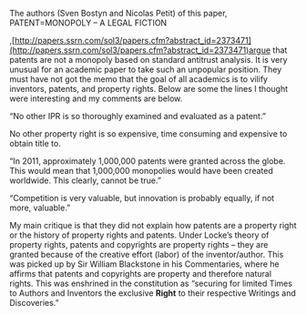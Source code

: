 
The authors (Sven Bostyn and Nicolas Petit) of this paper, PATENT=MONOPOLY – A LEGAL FICTION

,[http://papers.ssrn.com/sol3/papers.cfm?abstract_id=2373471](http://papers.ssrn.com/sol3/papers.cfm?abstract_id=2373471)argue that patents are not a monopoly based on standard antitrust analysis. It is very unusual for an academic paper to take such an unpopular position. They must have not got the memo that the goal of all academics is to vilify inventors, patents, and property rights. Below are some the lines I thought were interesting and my comments are below.

“No other IPR is so thoroughly examined and evaluated as a patent.”

No other property right is so expensive, time consuming and expensive to obtain title to.

“In 2011, approximately 1,000,000 patents were granted across the globe. This would mean that 1,000,000 monopolies would have been created worldwide. This clearly, cannot be true.”

“Competition is very valuable, but innovation is probably equally, if not more, valuable.”

  

My main critique is that they did not explain how patents are a property right or the history of property rights and patents. Under Locke’s theory of property rights, patents and copyrights are property rights – they are granted because of the creative effort (labor) of the inventor/author. This was picked up by Sir William Blackstone in his Commentaries, where he affirms that patents and copyrights are property and therefore natural rights. This was enshrined in the constitution as “securing for limited Times to Authors and Inventors the exclusive **Right** to their respective Writings and Discoveries.”